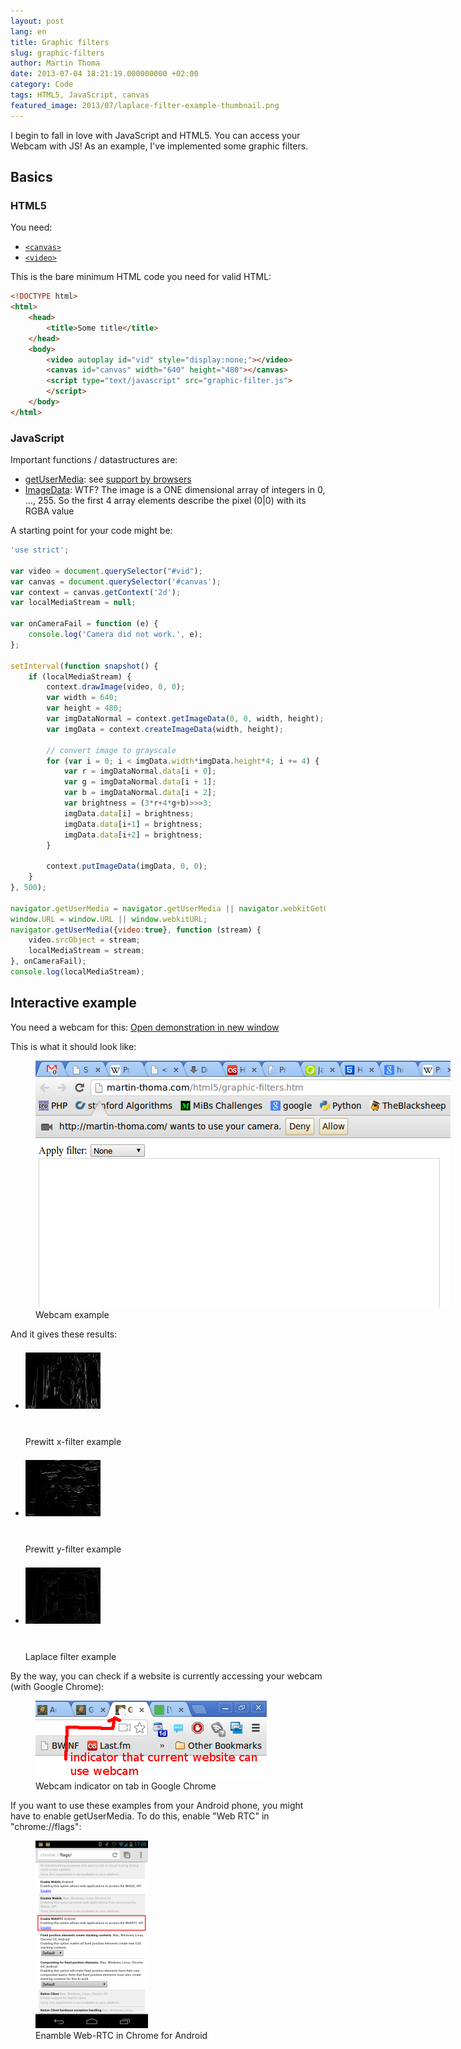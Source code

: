 ```yaml
---
layout: post
lang: en
title: Graphic filters
slug: graphic-filters
author: Martin Thoma
date: 2013-07-04 18:21:19.000000000 +02:00
category: Code
tags: HTML5, JavaScript, canvas
featured_image: 2013/07/laplace-filter-example-thumbnail.png
---
```

I begin to fall in love with JavaScript and HTML5. You can access your Webcam with JS! As an example, I've implemented some graphic filters.

<h2>Basics</h2>
<h3>HTML5</h3>
You need:
<ul>
  <li><a href="https://developer.mozilla.org/en-US/docs/Web/HTML/Element/canvas"><code>&lt;canvas&gt;</code></a></li>
  <li><a href="https://developer.mozilla.org/en-US/docs/Web/HTML/Element/video"><code>&lt;video&gt;</code></a></li>
</ul>

This is the bare minimum HTML code you need for valid HTML:

```html
<!DOCTYPE html>
<html>
    <head>
        <title>Some title</title>
    </head>
    <body>
		<video autoplay id="vid" style="display:none;"></video>
		<canvas id="canvas" width="640" height="480"></canvas>
		<script type="text/javascript" src="graphic-filter.js">
		</script>
	</body>
</html>
```

<h3>JavaScript</h3>
Important functions / datastructures are:
<ul>
  <li><a href="https://developer.mozilla.org/en-US/docs/WebRTC/navigator.getUserMedia">getUserMedia</a>: see <a href="http://caniuse.com/stream">support by browsers</a></li>
  <li><a href="https://developer.mozilla.org/en-US/docs/Web/API/ImageData">ImageData</a>: WTF? The image is a ONE dimensional array of integers in 0, ..., 255. So the first 4 array elements describe the pixel (0|0) with its RGBA value</li>
</ul>

A starting point for your code might be:

```javascript
'use strict';

var video = document.querySelector("#vid");
var canvas = document.querySelector('#canvas');
var context = canvas.getContext('2d');
var localMediaStream = null;

var onCameraFail = function (e) {
    console.log('Camera did not work.', e);
};

setInterval(function snapshot() {
    if (localMediaStream) {
        context.drawImage(video, 0, 0);
        var width = 640;
        var height = 480;
        var imgDataNormal = context.getImageData(0, 0, width, height);
        var imgData = context.createImageData(width, height);

        // convert image to grayscale
        for (var i = 0; i < imgData.width*imgData.height*4; i += 4) {
            var r = imgDataNormal.data[i + 0];
            var g = imgDataNormal.data[i + 1];
            var b = imgDataNormal.data[i + 2];
            var brightness = (3*r+4*g+b)>>>3;
            imgData.data[i] = brightness;
            imgData.data[i+1] = brightness;
            imgData.data[i+2] = brightness;
        }

        context.putImageData(imgData, 0, 0);
    }
}, 500);

navigator.getUserMedia = navigator.getUserMedia || navigator.webkitGetUserMedia || navigator.mozGetUserMedia || navigator.msGetUserMedia;
window.URL = window.URL || window.webkitURL;
navigator.getUserMedia({video:true}, function (stream) {
    video.srcObject = stream;
    localMediaStream = stream;
}, onCameraFail);
console.log(localMediaStream);
```

<h2>Interactive example</h2>
<div class="info">
You need a webcam for this:
<a href="../html5/graphic-filters/graphic-filters.htm" target="_blank">Open demonstration in new window</a>
</div>

This is what it should look like:
<figure class="aligncenter">
            <a href="../images/2013/07/graphic-webcam-html5-js-example.png"><img src="../images/2013/07/graphic-webcam-html5-js-example.png" alt="Webcam example" style="max-width:664px;max-height:395px" class="size-full wp-image-72801"/></a>
            <figcaption class="text-center">Webcam example</figcaption>
        </figure>

And it gives these results:

<ul class="gallery mw-gallery-traditional">
   <li class="gallerybox" style="width: 155px">
      <div style="width: 155px">
         <div class="thumb" style="width: 150px;">
            <div style="margin:21px auto;height: 113px;line-height: 150px;">
               <a href="../images/2013/07/prewitt-x-filter-example.png" class="image">
                  <img src="../images/2013/07/prewitt-x-filter-example.png" alt="" style="max-width: 120px; max-height: 120px;">
               </a>
            </div>
         </div>
         <div class="gallerytext">Prewitt x-filter example</div>
      </div>
   </li>
   <li class="gallerybox" style="width: 155px">
      <div style="width: 155px">
         <div class="thumb" style="width: 150px;">
            <div style="margin:21px auto;height: 113px;line-height: 150px;">
               <a href="../images/2013/07/prewitt-y-filter-example.png" class="image">
                  <img src="../images/2013/07/prewitt-y-filter-example.png" alt="" style="max-width: 120px; max-height: 120px;">
               </a>
            </div>
         </div>
         <div class="gallerytext">Prewitt y-filter example</div>
      </div>
   </li>
   <li class="gallerybox" style="width: 155px">
      <div style="width: 155px">
         <div class="thumb" style="width: 150px;">
            <div style="margin:21px auto;height: 113px;line-height: 150px;">
               <a href="../images/2013/07/laplace-filter-example.png" class="image">
                  <img src="../images/2013/07/laplace-filter-example.png" alt="" style="max-width: 120px; max-height: 120px;">
               </a>
            </div>
         </div>
         <div class="gallerytext">Laplace filter example</div>
      </div>
   </li>
</ul>

By the way, you can check if a website is currently accessing your webcam (with Google Chrome):

<figure class="aligncenter">
            <a href="../images/2013/07/webcam-red-dot.png"><img src="../images/2013/07/webcam-red-dot.png" alt="Webcam indicator on tab in Google Chrome" style="max-width:370px;max-height:125px" class="size-full wp-image-72811"/></a>
            <figcaption class="text-center">Webcam indicator on tab in Google Chrome</figcaption>
        </figure>

If you want to use these examples from your Android phone, you might have to enable getUserMedia. To do this, enable "Web RTC" in "chrome://flags":
<figure class="aligncenter">
            <a href="../images/2013/07/enable-webrtc-180x300.png"><img src="../images/2013/07/enable-webrtc-180x300.png" alt="Enamble Web-RTC in Chrome for Android" style="max-width:180px;max-height:300px" class="size-medium wp-image-73191"/></a>
            <figcaption class="text-center">Enamble Web-RTC in Chrome for Android</figcaption>
        </figure>
